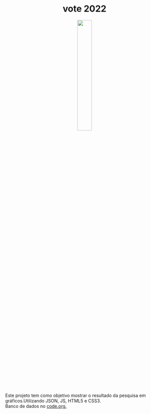 <h1 align="center">vote 2022</h1>
<p align="center">
<img src="https://user-images.githubusercontent.com/100588945/162853508-a33320fd-9353-487b-853c-7363c1b9749d.gif" width="30%" height="30%"/>

Este projeto tem como objetivo mostrar o resultado da pesquisa em gráficos.Utilizando JSON, JS, HTML5 e CSS3.<br>
Banco de dados no <a href="https://studio.code.org/projects/applab/bCrDwgsQI1977gnXMmXyrugI3602CUZAxIo2WIrMseQ">code.org.</a></p>


